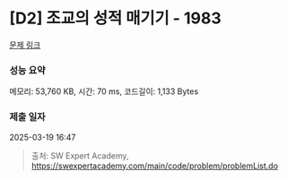 # [D2] 조교의 성적 매기기 - 1983 

[문제 링크](https://swexpertacademy.com/main/code/problem/problemDetail.do?contestProbId=AV5PwGK6AcIDFAUq) 

### 성능 요약

메모리: 53,760 KB, 시간: 70 ms, 코드길이: 1,133 Bytes

### 제출 일자

2025-03-19 16:47



> 출처: SW Expert Academy, https://swexpertacademy.com/main/code/problem/problemList.do